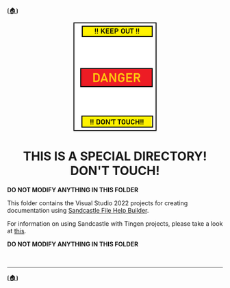 <!-- u250812-->

⦗[🏠︎](/README.md)⦘

<div align="center">

  ![logo](/.github/img/logo/TngnDocProj-Danger-194x254.png)

# THIS IS A SPECIAL DIRECTORY! DON'T TOUCH!

</div>

**DO NOT MODIFY ANYTHING IN THIS FOLDER**

This folder contains the Visual Studio 2022 projects for creating documentation using [Sandcastle File Help Builder](https://github.com/EWSoftware/SHFB).

For information on using Sandcastle with Tingen projects, please take a look at [this](../development/sfhb.md).

**DO NOT MODIFY ANYTHING IN THIS FOLDER**

<br>

***

⦗[🏠︎](/README.md)⦘
